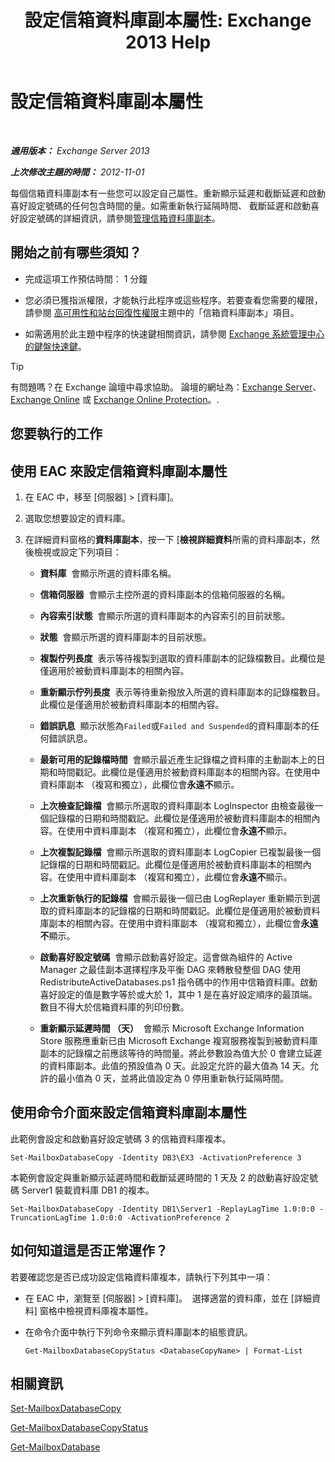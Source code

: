 ﻿---
title: '設定信箱資料庫副本屬性: Exchange 2013 Help'
TOCTitle: 設定信箱資料庫副本屬性
ms:assetid: cf186561-ab2c-45c0-90f5-8d3ecfabeeac
ms:mtpsurl: https://technet.microsoft.com/zh-tw/library/Dd351151(v=EXCHG.150)
ms:contentKeyID: 50474300
ms.date: 05/21/2018
mtps_version: v=EXCHG.150
ms.translationtype: MT
---

# 設定信箱資料庫副本屬性

 

_**適用版本：** Exchange Server 2013_

_**上次修改主題的時間：** 2012-11-01_

每個信箱資料庫副本有一些您可以設定自己屬性。重新顯示延遲和截斷延遲和啟動喜好設定號碼的任何包含時間的量。如需重新執行延隔時間、 截斷延遲和啟動喜好設定號碼的詳細資訊，請參閱[管理信箱資料庫副本](managing-mailbox-database-copies-exchange-2013-help.md)。

## 開始之前有哪些須知？

  - 完成這項工作預估時間： 1 分鐘

  - 您必須已獲指派權限，才能執行此程序或這些程序。若要查看您需要的權限，請參閱 [高可用性和站台回復性權限](high-availability-and-site-resilience-permissions-exchange-2013-help.md)主題中的「信箱資料庫副本」項目。

  - 如需適用於此主題中程序的快速鍵相關資訊，請參閱 [Exchange 系統管理中心的鍵盤快速鍵](keyboard-shortcuts-in-the-exchange-admin-center-exchange-online-protection-help.md)。


> [!TIP]  
> 有問題嗎？在 Exchange 論壇中尋求協助。 論壇的網址為：<a href="https://go.microsoft.com/fwlink/p/?linkid=60612">Exchange Server</a>、 <a href="https://go.microsoft.com/fwlink/p/?linkid=267542">Exchange Online</a> 或 <a href="https://go.microsoft.com/fwlink/p/?linkid=285351">Exchange Online Protection</a>。.




## 您要執行的工作

## 使用 EAC 來設定信箱資料庫副本屬性

1.  在 EAC 中，移至 \[伺服器\] \> \[資料庫\]。

2.  選取您想要設定的資料庫。

3.  在詳細資料窗格的**資料庫副本**，按一下 \[**檢視詳細資料**所需的資料庫副本，然後檢視或設定下列項目：
    
      - **資料庫**  會顯示所選的資料庫名稱。
    
      - **信箱伺服器**  會顯示主控所選的資料庫副本的信箱伺服器的名稱。
    
      - **內容索引狀態**  會顯示所選的資料庫副本的內容索引的目前狀態。
    
      - **狀態**  會顯示所選的資料庫副本的目前狀態。
    
      - **複製佇列長度**  表示等待複製到選取的資料庫副本的記錄檔數目。此欄位是僅適用於被動資料庫副本的相關內容。
    
      - **重新顯示佇列長度**  表示等待重新撥放入所選的資料庫副本的記錄檔數目。此欄位是僅適用於被動資料庫副本的相關內容。
    
      - **錯誤訊息**  顯示狀態為`Failed`或`Failed and Suspended`的資料庫副本的任何錯誤訊息。
    
      - **最新可用的記錄檔時間**  會顯示最近產生記錄檔之資料庫的主動副本上的日期和時間戳記。此欄位是僅適用於被動資料庫副本的相關內容。在使用中資料庫副本 （複寫和獨立），此欄位會**永遠不**顯示。
    
      - **上次檢查記錄檔**  會顯示所選取的資料庫副本 LogInspector 由檢查最後一個記錄檔的日期和時間戳記。此欄位是僅適用於被動資料庫副本的相關內容。在使用中資料庫副本 （複寫和獨立），此欄位會**永遠不**顯示。
    
      - **上次複製記錄檔**  會顯示所選取的資料庫副本 LogCopier 已複製最後一個記錄檔的日期和時間戳記。此欄位是僅適用於被動資料庫副本的相關內容。在使用中資料庫副本 （複寫和獨立），此欄位會**永遠不**顯示。
    
      - **上次重新執行的記錄檔**  會顯示最後一個已由 LogReplayer 重新顯示到選取的資料庫副本的記錄檔的日期和時間戳記。此欄位是僅適用於被動資料庫副本的相關內容。在使用中資料庫副本 （複寫和獨立），此欄位會**永遠不**顯示。
    
      - **啟動喜好設定號碼**  會顯示啟動喜好設定。這會做為組件的 Active Manager 之最佳副本選擇程序及平衡 DAG 來轉散發整個 DAG 使用 RedistributeActiveDatabases.ps1 指令碼中的作用中信箱資料庫。啟動喜好設定的值是數字等於或大於 1，其中 1 是在喜好設定順序的最頂端。數目不得大於信箱資料庫的列印份數。
    
      - **重新顯示延遲時間 （天）**  會顯示 Microsoft Exchange Information Store 服務應重新已由 Microsoft Exchange 複寫服務複製到被動資料庫副本的記錄檔之前應該等待的時間量。將此參數設為值大於 0 會建立延遲的資料庫副本。此值的預設值為 0 天。此設定允許的最大值為 14 天。允許的最小值為 0 天，並將此值設定為 0 停用重新執行延隔時間。

## 使用命令介面來設定信箱資料庫副本屬性

此範例會設定和啟動喜好設定號碼 3 的信箱資料庫複本。

    Set-MailboxDatabaseCopy -Identity DB3\EX3 -ActivationPreference 3

本範例會設定與重新顯示延遲時間和截斷延遲時間的 1 天及 2 的啟動喜好設定號碼 Server1 裝載資料庫 DB1 的複本。

    Set-MailboxDatabaseCopy -Identity DB1\Server1 -ReplayLagTime 1.0:0:0 -TruncationLagTime 1.0:0:0 -ActivationPreference 2

## 如何知道這是否正常運作？

若要確認您是否已成功設定信箱資料庫複本，請執行下列其中一項：

  - 在 EAC 中，瀏覽至 \[伺服器\] \> \[資料庫\]。  選擇適當的資料庫，並在 \[詳細資料\] 窗格中檢視資料庫複本屬性。

  - 在命令介面中執行下列命令來顯示資料庫副本的組態資訊。
    
        Get-MailboxDatabaseCopyStatus <DatabaseCopyName> | Format-List

## 相關資訊

[Set-MailboxDatabaseCopy](https://technet.microsoft.com/zh-tw/library/dd298104\(v=exchg.150\))

[Get-MailboxDatabaseCopyStatus](https://technet.microsoft.com/zh-tw/library/dd298044\(v=exchg.150\))

[Get-MailboxDatabase](https://technet.microsoft.com/zh-tw/library/bb124924\(v=exchg.150\))


